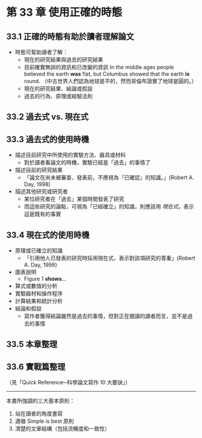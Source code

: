 # 第 33 章 使用正確的時態

## 33.1 正確的時態有助於讀者理解論文

* 時態可幫助讀者了解：
  * 現在的研究結果與過去的研究結果
  * 目前確實無誤的資訊和已改變的資訊
    In the middle ages people believed the earth **was** flat, but Columbus showed that the earth **is** round.
    （中古世界人們認為地球是平的，然而哥倫布證實了地球是圓的。）
  * 現在的研究結果、結論或假設
  * 過去的行為、原理或經驗法則

## 33.2 過去式 vs. 現在式

## 33.3 過去式的使用時機

* 描述目前研究中所使用的實驗方法、器具或材料
  * 對於讀者看論文的時機，實驗已經是「過去」的事情了
* 描述目前的研究結果
  * 「論文在尚未被審查、發表前，不應視為『已確認』的知識。」(Robert A. Day, 1998)
* 描述其他研究或研究者
  * 某位研究者在「過去」某個時間發表了研究
  * 而這些研究的論點，可視為「已經確立」的知識，則應該用 *現在式*，表示這是既有的事實

## 33.4 現在式的使用時機

* 原理或已確立的知識
  * 「引用他人已發表的研究時採用現在式，表示對該項研究的尊重」(Robert A. Day, 1998)
* 圖表說明
  * Figure 1 **shows**...
* 算式或數值的分析
* 實驗器材和操作程序
* 計算結果和統計分析
* 結論和假設
  * 寫作者獲得結論雖然是過去的事情，但對正在閱讀的讀者而言，並不是過去的事情
  
## 33.5 本章整理

## 33.6 實戰篇整理

（見「Quick Reference─科學論文寫作 10 大要訣」）

---

本書所強調的三大基本原則：
1. 站在讀者的角度書寫
2. 遵循 Simple is best 原則
3. 清楚的文章結構（包括流暢度和一致性）
